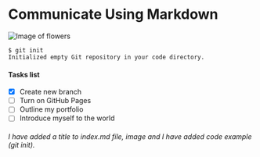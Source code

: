 # Communicate Using Markdown

![Image of flowers](https://hips.hearstapps.com/hmg-prod.s3.amazonaws.com/images/flower-meanings-1671510935.jpg?crop=0.804xw:1.00xh;0.0994xw,0&resize=640:*)



```
$ git init
Initialized empty Git repository in your code directory.
```
####  Tasks list

- [x] Create new branch
- [ ] Turn on GitHub Pages
- [ ] Outline my portfolio
- [ ] Introduce myself to the world

###### I have added a title to index.md file, image and I have added code example (git init).


